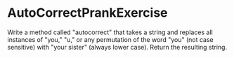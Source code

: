 # AutoCorrectPrankExercise
Write a method called "autocorrect" that takes a string and replaces all instances of "you," "u," or any permutation of the word "you" (not case sensitive) with "your sister" (always lower case).  Return the resulting string.

